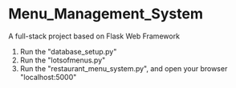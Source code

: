 # Menu_Management_System
A full-stack project based on Flask Web Framework
1. Run the "database_setup.py"
2. Run the "lotsofmenus.py"
3. Run the "restaurant_menu_system.py", and open your browser "localhost:5000"
